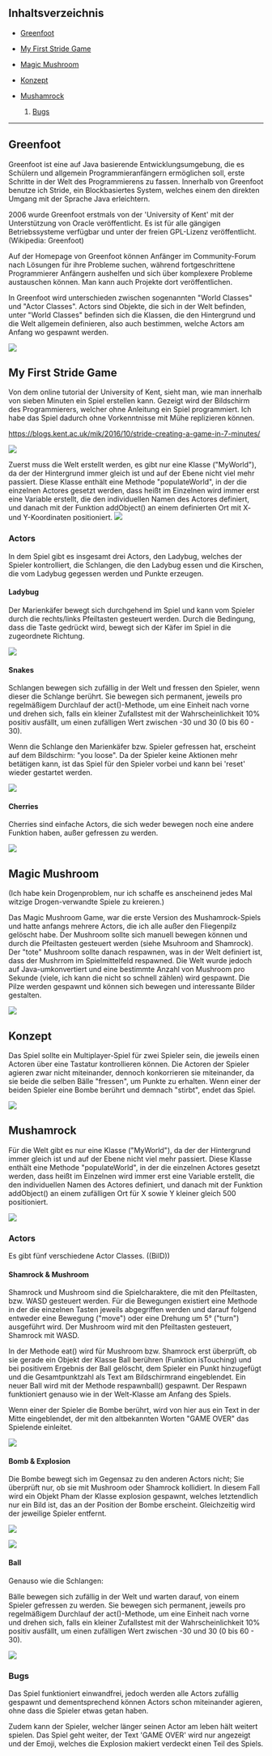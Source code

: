 ## Inhaltsverzeichnis

- [Greenfoot](#1)

- [My First Stride Game](#2)
- [Magic Mushroom](#3)
- [Konzept](#4)
- [Mushamrock](#5)

  1. [Bugs](#6)
  
  
___________________
 


## Greenfoot<a name="1"></a>

Greenfoot ist eine auf Java basierende Entwicklungsumgebung, die es Schülern und allgemein Programmieranfängern ermöglichen soll, erste Schritte in der Welt des Programmierens zu fassen. Innerhalb von Greenfoot benutze ich Stride, ein Blockbasiertes System, welches einem den direkten Umgang mit der Sprache Java erleichtern. 

2006 wurde Greenfoot erstmals von der 'University of Kent' mit der Unterstützung von Oracle veröffentlicht. Es ist für alle gängigen Betriebssysteme verfügbar und unter der freien GPL-Lizenz veröffentlicht.
(Wikipedia: Greenfoot)

Auf der Homepage von Greenfoot können Anfänger im Community-Forum nach Lösungen für ihre Probleme suchen, während fortgeschrittene Programmierer Anfängern aushelfen und sich über komplexere Probleme austauschen können. Man kann auch Projekte dort veröffentlichen.

In Greenfoot wird unterschieden zwischen sogenannten "World Classes" und "Actor Classes". Actors sind Objekte, die sich in der Welt befinden, unter "World Classes" befinden sich die Klassen, die den Hintergrund und die Welt allgemein definieren, also auch bestimmen, welche Actors am Anfang wo gespawnt werden. 

![](https://upload.wikimedia.org/wikipedia/commons/4/43/Greenfoot_Logo.jpg)


## My First Stride Game<a name="2"></a>

Von dem online tutorial der University of Kent, sieht man, wie man innerhalb von sieben Minuten ein Spiel erstellen kann. Gezeigt wird der Bildschirm des Programmierers, welcher ohne Anleitung ein Spiel programmiert. Ich habe das Spiel dadurch ohne Vorkenntnisse mit Mühe replizieren können.

https://blogs.kent.ac.uk/mik/2016/10/stride-creating-a-game-in-7-minutes/

![](https://github.com/thaomipham/mushamrock/blob/master/pictures/Screenshot%202017-03-23%2021.54.59.png)

Zuerst muss die Welt erstellt werden, es gibt nur eine Klasse ("MyWorld"), da der der Hintergrund immer gleich ist und auf der Ebene nicht viel mehr passiert. Diese Klasse enthält eine Methode "populateWorld", in der die einzelnen Actores gesetzt werden, dass heißt im Einzelnen wird immer erst eine Variable erstellt, die den individuellen Namen des Actores definiert, und danach mit der Funktion addObject() an einem definierten Ort mit X- und Y-Koordinaten positioniert. 
![](https://github.com/thaomipham/mushamrock/blob/master/pictures/Screenshot%202017-03-23%2022.45.08.png)

### Actors

In dem Spiel gibt es insgesamt drei Actors, den Ladybug, welches der Spieler kontrolliert, die Schlangen, die den Ladybug essen und die Kirschen, die vom Ladybug gegessen werden und Punkte erzeugen.

#### Ladybug

Der Marienkäfer bewegt sich durchgehend im Spiel und kann vom Spieler durch die rechts/links Pfeiltasten gesteuert werden. Durch die Bedingung, dass die Taste gedrückt wird, bewegt sich der Käfer im Spiel in die zugeordnete Richtung.

![](https://github.com/thaomipham/mushamrock/blob/master/pictures/Screenshot%202017-03-23%2022.00.21.png)

#### Snakes

Schlangen bewegen sich zufällig in der Welt und fressen den Spieler, wenn dieser die Schlange berührt. Sie bewegen sich permanent, jeweils pro regelmäßigem Durchlauf der act()-Methode, um eine Einheit nach vorne und drehen sich, falls ein kleiner Zufallstest mit der Wahrscheinlichkeit 10% positiv ausfällt, um einen zufälligen Wert zwischen -30 und 30 (0 bis 60 - 30).

Wenn die Schlange den Marienkäfer bzw. Spieler gefressen hat, erscheint auf dem Bildschirm: "you loose". Da der Spieler keine Aktionen mehr betätigen kann, ist das Spiel für den Spieler vorbei und kann bei 'reset' wieder gestartet werden.

![](https://github.com/thaomipham/mushamrock/blob/master/pictures/Screenshot%202017-03-23%2022.00.51.png)

#### Cherries

Cherries sind einfache Actors, die sich weder bewegen noch eine andere Funktion haben, außer gefressen zu werden.

![](https://github.com/thaomipham/mushamrock/blob/master/pictures/Screenshot%202017-03-23%2022.00.40.png)


## Magic Mushroom<a name="3"></a>

(Ich habe kein Drogenproblem, nur ich schaffe es anscheinend jedes Mal witzige Drogen-verwandte Spiele zu kreieren.)

Das Magic Mushroom Game, war die erste Version des Mushamrock-Spiels und hatte anfangs mehrere Actors, die ich alle außer den Fliegenpilz gelöscht habe. Der Mushroom sollte sich manuell bewegen können und durch die Pfeiltasten gesteuert werden (siehe Msuhroom and Shamrock). Der "tote" Mushroom sollte danach respawnen, was in der Welt definiert ist, dass der Mushrrom im Spielmittelfeld respawned. Die Welt wurde jedoch auf Java-umkonvertiert und eine bestimmte Anzahl von Mushroom pro Sekunde (viele, ich kann die nicht so schnell zählen) wird gespawnt. Die Pilze werden gespawnt und können sich bewegen und interessante Bilder gestalten. 

![](https://github.com/thaomipham/mushamrock/blob/master/pictures/magic%20mushroom.PNG)
 
## Konzept<a name="4"></a>
 
Das Spiel sollte ein Multiplayer-Spiel für zwei Spieler sein, die jeweils einen Actoren über eine Tastatur kontrollieren können. Die Actoren der Spieler agieren zwar nicht miteinander, dennoch konkorrieren sie miteinander, da sie beide die selben Bälle "fressen", um Punkte zu erhalten. Wenn einer der beiden Spieler eine Bombe berührt und demnach "stirbt", endet das Spiel.  
 
![](https://github.com/thaomipham/mushamrock/blob/master/pictures/Screenshot%202017-03-23%2022.32.12.png)
 
## Mushamrock<a name="5"></a>
 
Für die Welt gibt es nur eine Klasse ("MyWorld"), da der der Hintergrund immer gleich ist und auf der Ebene nicht viel mehr passiert. Diese Klasse enthält eine Methode "populateWorld", in der die einzelnen Actores gesetzt werden, dass heißt im Einzelnen wird immer erst eine Variable erstellt, die den individuellen Namen des Actores definiert, und danach mit der Funktion addObject() an einem zufälligen Ort für X sowie Y kleiner gleich 500 positioniert. 

![](https://github.com/thaomipham/mushamrock/blob/master/pictures/Screenshot%202017-03-23%2022.32.40.png)

### Actors

Es gibt fünf verschiedene Actor Classes. ((BilD))

#### Shamrock & Mushroom

Shamrock und Mushroom sind die Spielcharaktere, die mit den Pfeiltasten, bzw. WASD gesteuert werden. Für die Bewegungen existiert eine Methode in der die einzelnen Tasten jeweils abgegriffen werden und darauf folgend entweder eine Bewegung ("move") oder eine Drehung um 5° ("turn") ausgeführt wird. Der Mushroom wird mit den Pfeiltasten gesteuert, Shamrock mit WASD.
 
In der Methode eat() wird für Mushroom bzw. Shamrock erst überprüft, ob sie gerade ein Objekt der Klasse Ball berühren (Funktion isTouching) und bei positivem Ergebnis der Ball gelöscht, dem Spieler ein Punkt hinzugefügt und die Gesamtpunktzahl als Text am Bildschirmrand eingeblendet. Ein neuer Ball wird mit der Methode respawnball() gespawnt. Der Respawn funktioniert genauso wie in der Welt-Klasse am Anfang des Spiels.
 
Wenn einer der Spieler die Bombe berührt, wird von hier aus ein Text in der Mitte eingeblendet, der mit den altbekannten Worten "GAME OVER" das Spielende einleitet.

![](https://github.com/thaomipham/mushamrock/blob/master/pictures/Screenshot%202017-03-23%2022.34.36.png)

 

#### Bomb & Explosion

Die Bombe bewegt sich im Gegensaz zu den anderen Actors nicht; Sie überprüft nur, ob sie mit Mushroom oder Shamrock kollidiert. In diesem Fall wird ein Objekt Pham der Klasse explosion gespawnt, welches letztendlich nur ein Bild ist, das an der Position der Bombe erscheint. Gleichzeitig wird der jeweilige Spieler entfernt.

![](https://github.com/thaomipham/mushamrock/blob/master/pictures/Screenshot%202017-03-23%2022.34.53.png)

![](https://github.com/thaomipham/mushamrock/blob/master/pictures/Screenshot%202017-03-23%2022.33.58.png)
 

#### Ball

Genauso wie die Schlangen: 

Bälle bewegen sich zufällig in der Welt und warten darauf, von einem Spieler gefressen zu werden. Sie bewegen sich permanent, jeweils pro regelmäßigem Durchlauf der act()-Methode, um eine Einheit nach vorne und drehen sich, falls ein kleiner Zufallstest mit der Wahrscheinlichkeit 10% positiv ausfällt, um einen zufälligen Wert zwischen -30 und 30 (0 bis 60 - 30).

![](https://github.com/thaomipham/mushamrock/blob/master/pictures/Screenshot%202017-03-23%2022.33.15.png)

  
### Bugs<a name="6"></a>

Das Spiel funktioniert einwandfrei, jedoch werden alle Actors zufällig gespawnt und dementsprechend können Actors schon miteinander agieren, ohne dass die Spieler etwas getan haben. 

Zudem kann der Spieler, welcher länger seinen Actor am leben hält weitert spielen. Das Spiel geht weiter, der Text 'GAME OVER' wird nur angezeigt und der Emoji, welches die Explosion makiert verdeckt einen Teil des Spiels.


